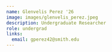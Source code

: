 ```yaml
---
name: Glenvelis Perez '26
image: images/glenvelis_perez.jpeg
description: Undergraduate Researcher
role: undergrad
links:
  email: gperez42@smith.edu
---
```


